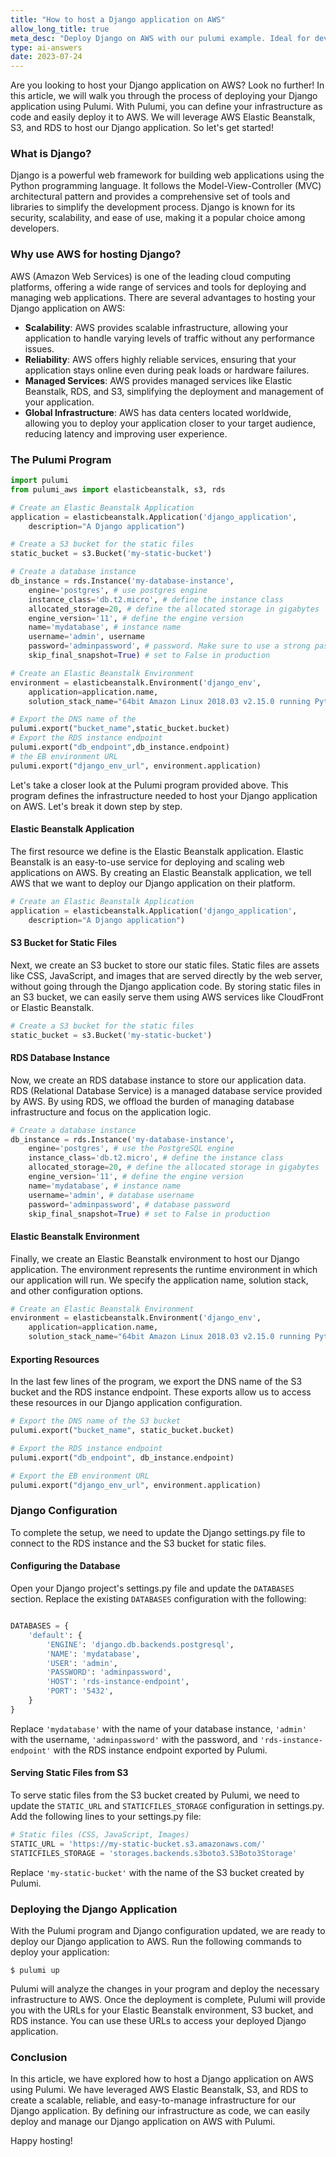 ```yaml
---
title: "How to host a Django application on AWS"
allow_long_title: true
meta_desc: "Deploy Django on AWS with our pulumi example. Ideal for developers and DevOps, improve scalability and performance of Python web apps."
type: ai-answers
date: 2023-07-24
---
```


Are you looking to host your Django application on AWS? Look no further! In this article, we will walk you through the process of deploying your Django application using Pulumi. With Pulumi, you can define your infrastructure as code and easily deploy it to AWS. We will leverage AWS Elastic Beanstalk, S3, and RDS to host our Django application. So let's get started!

### What is Django?

Django is a powerful web framework for building web applications using the Python programming language. It follows the Model-View-Controller (MVC) architectural pattern and provides a comprehensive set of tools and libraries to simplify the development process. Django is known for its security, scalability, and ease of use, making it a popular choice among developers.

### Why use AWS for hosting Django?

AWS (Amazon Web Services) is one of the leading cloud computing platforms, offering a wide range of services and tools for deploying and managing web applications. There are several advantages to hosting your Django application on AWS:

- **Scalability**: AWS provides scalable infrastructure, allowing your application to handle varying levels of traffic without any performance issues.
- **Reliability**: AWS offers highly reliable services, ensuring that your application stays online even during peak loads or hardware failures.
- **Managed Services**: AWS provides managed services like Elastic Beanstalk, RDS, and S3, simplifying the deployment and management of your application.
- **Global Infrastructure**: AWS has data centers located worldwide, allowing you to deploy your application closer to your target audience, reducing latency and improving user experience.

### The Pulumi Program

```python
import pulumi
from pulumi_aws import elasticbeanstalk, s3, rds

# Create an Elastic Beanstalk Application
application = elasticbeanstalk.Application('django_application',
    description="A Django application")

# Create a S3 bucket for the static files
static_bucket = s3.Bucket('my-static-bucket')

# Create a database instance
db_instance = rds.Instance('my-database-instance',
    engine='postgres', # use postgres engine
    instance_class='db.t2.micro', # define the instance class
    allocated_storage=20, # define the allocated storage in gigabytes
    engine_version='11', # define the engine version
    name='mydatabase', # instance name
    username='admin', username
    password='adminpassword', # password. Make sure to use a strong password in production.
    skip_final_snapshot=True) # set to False in production

# Create an Elastic Beanstalk Environment
environment = elasticbeanstalk.Environment('django_env',
    application=application.name,
    solution_stack_name="64bit Amazon Linux 2018.03 v2.15.0 running Python 3.6")

# Export the DNS name of the
pulumi.export("bucket_name",static_bucket.bucket)
# Export the RDS instance endpoint
pulumi.export("db_endpoint",db_instance.endpoint)
# the EB environment URL
pulumi.export("django_env_url", environment.application)
```

Let's take a closer look at the Pulumi program provided above. This program defines the infrastructure needed to host your Django application on AWS. Let's break it down step by step.

#### Elastic Beanstalk Application

The first resource we define is the Elastic Beanstalk application. Elastic Beanstalk is an easy-to-use service for deploying and scaling web applications on AWS. By creating an Elastic Beanstalk application, we tell AWS that we want to deploy our Django application on their platform.

```python
# Create an Elastic Beanstalk Application
application = elasticbeanstalk.Application('django_application',
    description="A Django application")
```

#### S3 Bucket for Static Files

Next, we create an S3 bucket to store our static files. Static files are assets like CSS, JavaScript, and images that are served directly by the web server, without going through the Django application code. By storing static files in an S3 bucket, we can easily serve them using AWS services like CloudFront or Elastic Beanstalk.

```python
# Create a S3 bucket for the static files
static_bucket = s3.Bucket('my-static-bucket')
```

#### RDS Database Instance

Now, we create an RDS database instance to store our application data. RDS (Relational Database Service) is a managed database service provided by AWS. By using RDS, we offload the burden of managing database infrastructure and focus on the application logic.

```python
# Create a database instance
db_instance = rds.Instance('my-database-instance',
    engine='postgres', # use the PostgreSQL engine
    instance_class='db.t2.micro', # define the instance class
    allocated_storage=20, # define the allocated storage in gigabytes
    engine_version='11', # define the engine version
    name='mydatabase', # instance name
    username='admin', # database username
    password='adminpassword', # database password
    skip_final_snapshot=True) # set to False in production
```

#### Elastic Beanstalk Environment

Finally, we create an Elastic Beanstalk environment to host our Django application. The environment represents the runtime environment in which our application will run. We specify the application name, solution stack, and other configuration options.

```python
# Create an Elastic Beanstalk Environment
environment = elasticbeanstalk.Environment('django_env',
    application=application.name,
    solution_stack_name="64bit Amazon Linux 2018.03 v2.15.0 running Python 3.6")
```

#### Exporting Resources

In the last few lines of the program, we export the DNS name of the S3 bucket and the RDS instance endpoint. These exports allow us to access these resources in our Django application configuration.

```python
# Export the DNS name of the S3 bucket
pulumi.export("bucket_name", static_bucket.bucket)

# Export the RDS instance endpoint
pulumi.export("db_endpoint", db_instance.endpoint)

# Export the EB environment URL
pulumi.export("django_env_url", environment.application)
```

### Django Configuration

To complete the setup, we need to update the Django settings.py file to connect to the RDS instance and the S3 bucket for static files.

#### Configuring the Database

Open your Django project's settings.py file and update the `DATABASES` section. Replace the existing `DATABASES` configuration with the following:

```python

DATABASES = {
    'default': {
        'ENGINE': 'django.db.backends.postgresql',
        'NAME': 'mydatabase',
        'USER': 'admin',
        'PASSWORD': 'adminpassword',
        'HOST': 'rds-instance-endpoint',
        'PORT': '5432',
    }
}
```

Replace `'mydatabase'` with the name of your database instance, `'admin'` with the username, `'adminpassword'` with the password, and `'rds-instance-endpoint'` with the RDS instance endpoint exported by Pulumi.

#### Serving Static Files from S3

To serve static files from the S3 bucket created by Pulumi, we need to update the `STATIC_URL` and `STATICFILES_STORAGE` configuration in settings.py. Add the following lines to your settings.py file:

```python
# Static files (CSS, JavaScript, Images)
STATIC_URL = 'https://my-static-bucket.s3.amazonaws.com/'
STATICFILES_STORAGE = 'storages.backends.s3boto3.S3Boto3Storage'
```

Replace `'my-static-bucket'` with the name of the S3 bucket created by Pulumi.

### Deploying the Django Application

With the Pulumi program and Django configuration updated, we are ready to deploy our Django application to AWS. Run the following commands to deploy your application:

```shell
$ pulumi up
```

Pulumi will analyze the changes in your program and deploy the necessary infrastructure to AWS. Once the deployment is complete, Pulumi will provide you with the URLs for your Elastic Beanstalk environment, S3 bucket, and RDS instance. You can use these URLs to access your deployed Django application.

### Conclusion

In this article, we have explored how to host a Django application on AWS using Pulumi. We have leveraged AWS Elastic Beanstalk, S3, and RDS to create a scalable, reliable, and easy-to-manage infrastructure for our Django application. By defining our infrastructure as code, we can easily deploy and manage our Django application on AWS with Pulumi.

Happy hosting!
